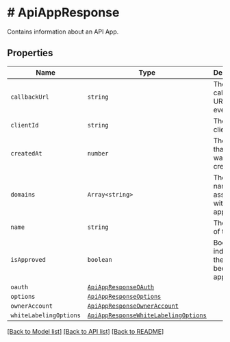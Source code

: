 # # ApiAppResponse

Contains information about an API App.

## Properties

Name | Type | Description | Notes
------------ | ------------- | ------------- | -------------
| `callbackUrl` | ```string``` |  The app&#39;s callback URL (for events)  |  |
| `clientId` | ```string``` |  The app&#39;s client id  |  |
| `createdAt` | ```number``` |  The time that the app was created  |  |
| `domains` | ```Array<string>``` |  The domain name(s) associated with the app  |  |
| `name` | ```string``` |  The name of the app  |  |
| `isApproved` | ```boolean``` |  Boolean to indicate if the app has been approved  |  |
| `oauth` | [```ApiAppResponseOAuth```](ApiAppResponseOAuth.md) |    |  |
| `options` | [```ApiAppResponseOptions```](ApiAppResponseOptions.md) |    |  |
| `ownerAccount` | [```ApiAppResponseOwnerAccount```](ApiAppResponseOwnerAccount.md) |    |  |
| `whiteLabelingOptions` | [```ApiAppResponseWhiteLabelingOptions```](ApiAppResponseWhiteLabelingOptions.md) |    |  |

[[Back to Model list]](../../README.md#models) [[Back to API list]](../../README.md#endpoints) [[Back to README]](../../README.md)
